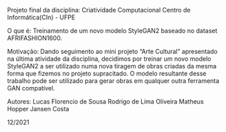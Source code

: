 Projeto final da disciplina: 
Criatividade Computacional
	Centro de Informática(CIn) - UFPE


O que é:
Treinamento de um novo modelo StyleGAN2 baseado no dataset AFRIFASHION1600.

Motivação:
Dando seguimento ao mini projeto “Arte Cultural” apresentado na última atividade da disciplina, decidimos por treinar um novo modelo StyleGAN2 a ser utilizado numa nova tiragem de obras criadas da mesma forma que fizemos no projeto supracitado. O modelo resultante desse trabalho pode ser utilizado para gerar obras em qualquer outra ferramenta GAN compatível.


Autores:
Lucas Florencio de Sousa
Rodrigo de Lima Oliveira
Matheus Hopper Jansen Costa

12/2021